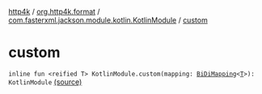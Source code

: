 [http4k](../../index.md) / [org.http4k.format](../index.md) / [com.fasterxml.jackson.module.kotlin.KotlinModule](index.md) / [custom](./custom.md)

# custom

`inline fun <reified T> KotlinModule.custom(mapping: `[`BiDiMapping`](../../org.http4k.lens/-bi-di-mapping/index.md)`<`[`T`](custom.md#T)`>): KotlinModule` [(source)](https://github.com/http4k/http4k/blob/master/http4k-format-jackson/src/main/kotlin/org/http4k/format/Jackson.kt#L128)